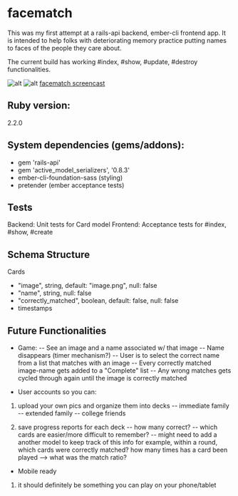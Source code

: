 # facematch

This was my first attempt at a rails-api backend, ember-cli frontend app. It is
intended to help folks with deteriorating memory practice putting names to faces
of the people they care about.

The current build has working #index, #show, #update, #destroy functionalities.

![alt](http://i.imgur.com/YHatzUS.gif)
![alt](http://imgur.com/YHatzUS)
[facematch screencast](http://i.imgur.com/YHatzUS.gifv)

## Ruby version:
2.2.0

## System dependencies (gems/addons):
- gem 'rails-api'
- gem 'active_model_serializers', '0.8.3'
- ember-cli-foundation-sass (styling)
- pretender (ember acceptance tests)

## Tests
Backend: Unit tests for Card model
Frontend: Acceptance tests for #index, #show, #create

## Schema Structure

Cards
- "image", string, default: "image.png", null: false
- "name", string, null: false
- "correctly_matched", boolean, default: false, null: false
- timestamps

## Future Functionalities

* Game:
-- See an image and a name associated w/ that image
-- Name disappears (timer mechanism?)
-- User is to select the correct name from a list that matches with an image
-- Every correctly matched image-name gets added to a "Complete" list
-- Any wrong matches gets cycled through again until the image is correctly matched

* User accounts so you can:

1) upload your own pics and organize them into decks
-- immediate family
-- extended family
-- college friends

2) save progress reports for each deck
-- how many correct?
-- which cards are easier/more difficult to remember?
-- might need to add a another model to keep track of this info
for example, within a round, which cards were correctly matched?
how many times has a card been played --> what was the match ratio?

* Mobile ready

1) it should definitely be something you can play on your phone/tablet
